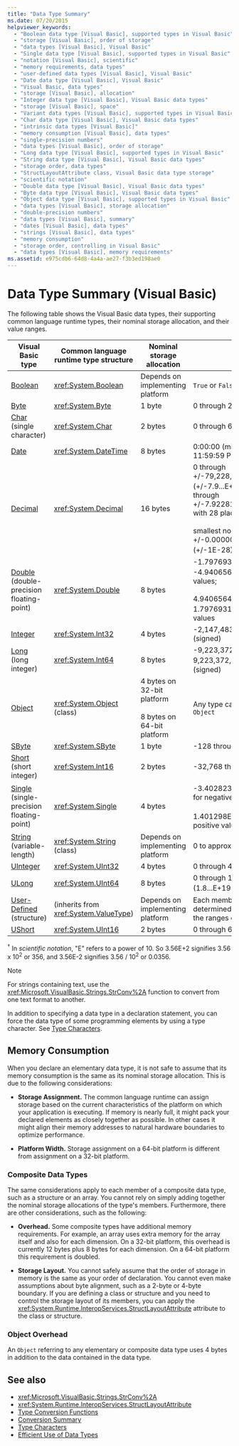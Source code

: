 ```yaml
---
title: "Data Type Summary"
ms.date: 07/20/2015
helpviewer_keywords: 
  - "Boolean data type [Visual Basic], supported types in Visual Basic"
  - "storage [Visual Basic], order of storage"
  - "data types [Visual Basic], Visual Basic"
  - "Single data type [Visual Basic], supported types in Visual Basic"
  - "notation [Visual Basic], scientific"
  - "memory requirements, data types"
  - "user-defined data types [Visual Basic], Visual Basic"
  - "Date data type [Visual Basic], Visual Basic"
  - "Visual Basic, data types"
  - "storage [Visual Basic], allocation"
  - "Integer data type [Visual Basic], Visual Basic data types"
  - "storage [Visual Basic], space"
  - "Variant data types [Visual Basic], supported types in Visual Basic"
  - "Char data type [Visual Basic], Visual Basic data types"
  - "intrinsic data types [Visual Basic]"
  - "memory consumption [Visual Basic], data types"
  - "single-precision numbers"
  - "data types [Visual Basic], order of storage"
  - "Long data type [Visual Basic], supported types in Visual Basic"
  - "String data type [Visual Basic], Visual Basic data types"
  - "storage order, data types"
  - "StructLayoutAttribute class, Visual Basic data type storage"
  - "scientific notation"
  - "Double data type [Visual Basic], Visual Basic data types"
  - "Byte data type [Visual Basic], Visual Basic data types"
  - "Object data type [Visual Basic], supported types in Visual Basic"
  - "data types [Visual Basic], storage allocation"
  - "double-precision numbers"
  - "data types [Visual Basic], summary"
  - "dates [Visual Basic], data types"
  - "strings [Visual Basic], data types"
  - "memory consumption"
  - "storage order, controlling in Visual Basic"
  - "data types [Visual Basic], memory requirements"
ms.assetid: e975cdb6-64d8-4a4a-ae27-f3b3ed198ae0
---
```

# Data Type Summary (Visual Basic)

The following table shows the Visual Basic data types, their supporting common language runtime types, their nominal storage allocation, and their value ranges.  
  
|Visual Basic type|Common language runtime type structure|Nominal storage allocation|Value range|  
|-----------------------|--------------------------------------------|--------------------------------|-----------------|  
|[Boolean](boolean-data-type.md)|<xref:System.Boolean>|Depends on implementing platform|`True` or `False`|  
|[Byte](byte-data-type.md)|<xref:System.Byte>|1 byte|0 through 255 (unsigned)|  
|[Char](char-data-type.md) (single character)|<xref:System.Char>|2 bytes|0 through 65535 (unsigned)|  
|[Date](date-data-type.md)|<xref:System.DateTime>|8 bytes|0:00:00 (midnight) on January 1, 0001 through 11:59:59 PM on December 31, 9999|  
|[Decimal](decimal-data-type.md)|<xref:System.Decimal>|16 bytes|0 through +/-79,228,162,514,264,337,593,543,950,335 (+/-7.9...E+28) <sup>†</sup> with no decimal point; 0 through +/-7.9228162514264337593543950335 with 28 places to the right of the decimal;<br /><br /> smallest nonzero number is +/-0.0000000000000000000000000001 (+/-1E-28) <sup>†</sup>|  
|[Double](double-data-type.md) (double-precision floating-point)|<xref:System.Double>|8 bytes|-1.79769313486231570E+308 through -4.94065645841246544E-324 <sup>†</sup> for negative values;<br /><br /> 4.94065645841246544E-324 through 1.79769313486231570E+308 <sup>†</sup> for positive values|  
|[Integer](integer-data-type.md)|<xref:System.Int32>|4 bytes|-2,147,483,648 through 2,147,483,647 (signed)|  
|[Long](long-data-type.md) (long integer)|<xref:System.Int64>|8 bytes|-9,223,372,036,854,775,808 through 9,223,372,036,854,775,807 (9.2...E+18 <sup>†</sup>) (signed)|  
|[Object](object-data-type.md)|<xref:System.Object> (class)|4 bytes on 32-bit platform<br /><br /> 8 bytes on 64-bit platform|Any type can be stored in a variable of type `Object`|  
|[SByte](sbyte-data-type.md)|<xref:System.SByte>|1 byte|-128 through 127 (signed)|  
|[Short](short-data-type.md) (short integer)|<xref:System.Int16>|2 bytes|-32,768 through 32,767 (signed)|  
|[Single](single-data-type.md) (single-precision floating-point)|<xref:System.Single>|4 bytes|-3.4028235E+38 through -1.401298E-45 <sup>†</sup> for negative values;<br /><br /> 1.401298E-45 through 3.4028235E+38 <sup>†</sup> for positive values|  
|[String](string-data-type.md) (variable-length)|<xref:System.String> (class)|Depends on implementing platform|0 to approximately 2 billion Unicode characters|  
|[UInteger](uinteger-data-type.md)|<xref:System.UInt32>|4 bytes|0 through 4,294,967,295 (unsigned)|  
|[ULong](ulong-data-type.md)|<xref:System.UInt64>|8 bytes|0 through 18,446,744,073,709,551,615 (1.8...E+19 <sup>†</sup>) (unsigned)|  
|[User-Defined](user-defined-data-type.md) (structure)|(inherits from <xref:System.ValueType>)|Depends on implementing platform|Each member of the structure has a range determined by its data type and independent of the ranges of the other members|  
|[UShort](ushort-data-type.md)|<xref:System.UInt16>|2 bytes|0 through 65,535 (unsigned)|  
  
 <sup>†</sup> In *scientific notation*, "E" refers to a power of 10. So 3.56E+2 signifies 3.56 x 10<sup>2</sup> or 356, and 3.56E-2 signifies 3.56 / 10<sup>2</sup> or 0.0356.  
  
> [!NOTE]
> For strings containing text, use the <xref:Microsoft.VisualBasic.Strings.StrConv%2A> function to convert from one text format to another.  
  
 In addition to specifying a data type in a declaration statement, you can force the data type of some programming elements by using a type character. See [Type Characters](../../programming-guide/language-features/data-types/type-characters.md).  
  
## Memory Consumption  

 When you declare an elementary data type, it is not safe to assume that its memory consumption is the same as its nominal storage allocation. This is due to the following considerations:  
  
- **Storage Assignment.** The common language runtime can assign storage based on the current characteristics of the platform on which your application is executing. If memory is nearly full, it might pack your declared elements as closely together as possible. In other cases it might align their memory addresses to natural hardware boundaries to optimize performance.  
  
- **Platform Width.** Storage assignment on a 64-bit platform is different from assignment on a 32-bit platform.  
  
### Composite Data Types  

 The same considerations apply to each member of a composite data type, such as a structure or an array. You cannot rely on simply adding together the nominal storage allocations of the type's members. Furthermore, there are other considerations, such as the following:  
  
- **Overhead.** Some composite types have additional memory requirements. For example, an array uses extra memory for the array itself and also for each dimension. On a 32-bit platform, this overhead is currently 12 bytes plus 8 bytes for each dimension. On a 64-bit platform this requirement is doubled.  
  
- **Storage Layout.** You cannot safely assume that the order of storage in memory is the same as your order of declaration. You cannot even make assumptions about byte alignment, such as a 2-byte or 4-byte boundary. If you are defining a class or structure and you need to control the storage layout of its members, you can apply the <xref:System.Runtime.InteropServices.StructLayoutAttribute> attribute to the class or structure.  
  
### Object Overhead  

 An `Object` referring to any elementary or composite data type uses 4 bytes in addition to the data contained in the data type.  
  
## See also

- <xref:Microsoft.VisualBasic.Strings.StrConv%2A>
- <xref:System.Runtime.InteropServices.StructLayoutAttribute>
- [Type Conversion Functions](../functions/type-conversion-functions.md)
- [Conversion Summary](../keywords/conversion-summary.md)
- [Type Characters](../../programming-guide/language-features/data-types/type-characters.md)
- [Efficient Use of Data Types](../../programming-guide/language-features/data-types/efficient-use-of-data-types.md)
